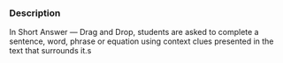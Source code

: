 ### Description

In Short Answer — Drag and Drop, students are asked to complete a sentence, word, phrase or equation using context clues presented in the text that surrounds it.s
